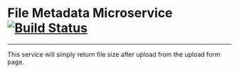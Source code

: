 # File Metadata Microservice [![Build Status](https://travis-ci.org/anonymint/file-meta-service.svg?branch=master)](https://travis-ci.org/anonymint/file-meta-service)

***

This service will simply return file size after upload from the upload form page.

